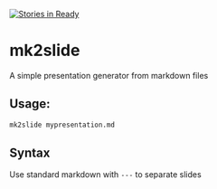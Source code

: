 [![Stories in Ready](https://badge.waffle.io/lucassabreu/mk2slide.png?label=ready&title=Ready)](https://waffle.io/lucassabreu/mk2slide?utm_source=badge)
# mk2slide


A simple presentation generator from markdown files


## Usage:

```sh
mk2slide mypresentation.md
```

## Syntax

Use standard markdown with `---` to separate slides

